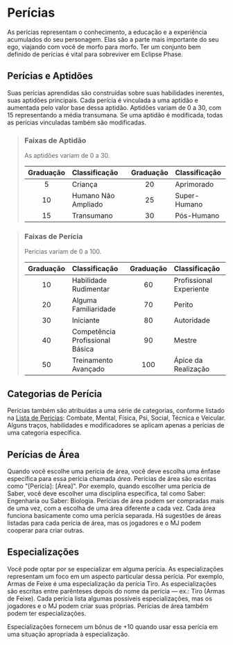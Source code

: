 # Perícias

As perícias representam o conhecimento, a educação e a experiência acumulados do seu personagem. Elas são a parte mais importante do seu ego, viajando com você de morfo para morfo. Ter um conjunto bem definido de perícias é vital para sobreviver em Eclipse Phase.

## Perícias e Aptidões

Suas perícias aprendidas são construídas sobre suas habilidades inerentes, suas aptidões principais. Cada perícia é vinculada a uma aptidão e aumentada pelo valor base dessa aptidão. Aptidões variam de 0 a 30, com 15 representando a média transumana. Se uma aptidão é modificada, todas as perícias vinculadas também são modificadas.

<blockquote class="table">

### Faixas de Aptidão

As aptidões variam de 0 a 30.

| Graduação | Classificação       | Graduação | Classificação |
|:---------:|:------------------- |:---------:|:------------- |
|     5     | Criança             |    20     | Aprimorado    |
|    10     | Humano Não Ampliado |    25     | Super-Humano  |
|    15     | Transumano          |    30     | Pós-Humano    |

</blockquote>

<blockquote class="table">

### Faixas de Perícia

Perícias variam de 0 a 100.

| Graduação | Classificação                   | Graduação | Classificação           |
|:---------:|:------------------------------- |:---------:|:----------------------- |
|    10     | Habilidade Rudimentar           |    60     | Profissional Experiente |
|    20     | Alguma Familiaridade            |    70     | Perito                  |
|    30     | Iniciante                       |    80     | Autoridade              |
|    40     | Competência Profissional Básica |    90     | Mestre                  |
|    50     | Treinamento Avançado            |    100    | Ápice da Realização     |

</blockquote>

## Categorias de Perícia

Perícias também são atribuídas a uma série de categorias, conforme listado na [Lista de Perícias](19-active-skill-list.md#lista-de-perícias): Combate, Mental, Física, Psi, Social, Técnica e Veicular. Alguns traços, habilidades e modificadores se aplicam apenas a perícias de uma categoria específica.

## Perícias de Área

Quando você escolhe uma perícia de área, você deve escolha uma ênfase específica para essa perícia chamada _área_. Perícias de área são escritas como "\[Perícia\]: \[Área\]". Por exemplo, quando escolher uma perícia de Saber, você deve escolher uma disciplina específica, tal como Saber: Engenharia ou Saber: Biologia. Perícias de área podem ser compradas mais de uma vez, com a escolha de uma área diferente a cada vez. Cada área funciona basicamente como uma perícia separada. Há sugestões de áreas listadas para cada perícia de área, mas os jogadores e o MJ podem cooperar para criar outras.

## Especializações

Você pode optar por se especializar em alguma perícia. As especializações representam um foco em um aspecto particular dessa perícia. Por exemplo, Armas de Feixe é uma especialização da perícia Tiro. As especializações são escritas entre parênteses depois do nome da perícia — ex.: Tiro (Armas de Feixe). Cada perícia lista algumas possíveis especializações, mas os jogadores e o MJ podem criar suas próprias. Perícias de área também podem ter especializações.

Especializações fornecem um bônus de +10 quando usar essa perícia em uma situação apropriada à especialização.
